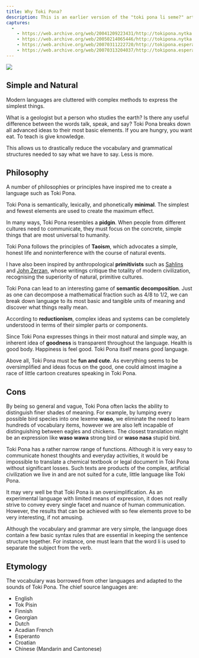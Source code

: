 ```yaml
---
title: Why Toki Pona?
description: This is an earlier version of the "toki pona li seme?" article which Sonja wrote for tokipona.org.
captures:
  -
    - https://web.archive.org/web/20041209223431/http://tokipona.nytka.org:80/about/why.html
    - https://web.archive.org/web/20050214065446/http://tokipona.nytka.org:80/about/why.html
    - https://web.archive.org/web/20070311222720/http://tokipona.esperanto-jeunes.org:80/about/why.html
    - https://web.archive.org/web/20070313204037/http://tokipona.esperanto-jeunes.org:80/about/why.html
---
```


![](/images/Sonja/why.jpg)

## Simple and Natural
Modern languages are cluttered with complex methods to express the simplest things.

What is a geologist but a person who studies the earth? Is there any useful difference between the words talk, speak, and say? Toki Pona breaks down all advanced ideas to their most basic elements. If you are hungry, you want eat. To teach is give knowledge.

This allows us to drastically reduce the vocabulary and grammatical structures needed to say what we have to say. Less is more.

 
## Philosophy
A number of philosophies or principles have inspired me to create a language such as Toki Pona.

Toki Pona is semantically, lexically, and phonetically **minimal**. The simplest and fewest elements are used to create the maximum effect.

In many ways, Toki Pona resembles a **pidgin**. When people from different cultures need to communicate, they must focus on the concrete, simple things that are most universal to humanity.

Toki Pona follows the principles of **Taoism**, which advocates a simple, honest life and noninterference with the course of natural events.

I have also been inspired by anthropological **primitivists** such as [Sahlins](https://web.archive.org/web/20041209223431/http://www.primitivism.com/original-affluent.htm) and [John Zerzan](https://web.archive.org/web/20041209223431/http://www.primitivism.com/future-primitive.htm), whose writings critique the totality of modern civilization, recognising the superiority of natural, primitive cultures.

Toki Pona can lead to an interesting game of **semantic decomposition**. Just as one can decompose a mathematical fraction such as 4/8 to 1/2, we can break down language to its most basic and tangible units of meaning and discover what things really mean.

According to **reductionism**, complex ideas and systems can be completely understood in terms of their simpler parts or components.

Since Toki Pona expresses things in their most natural and simple way, an inherent idea of **goodness** is transparent throughout the language. Health is good body. Happiness is feel good. Toki Pona itself means good language.

Above all, Toki Pona must be **fun and cute**. As everything seems to be oversimplified and ideas focus on the good, one could almost imagine a race of little cartoon creatures speaking in Toki Pona.

 

## Cons
By being so general and vague, Toki Pona often lacks the ability to distinguish finer shades of meaning. For example, by lumping every possible bird species into one lexeme **waso**, we eliminate the need to learn hundreds of vocabulary items, however we are also left incapable of distinguishing between eagles and chickens. The closest translation might be an expression like **waso wawa** strong bird or **waso nasa** stupid bird.

Toki Pona has a rather narrow range of functions. Although it is very easy to communicate honest thoughts and everyday activities, it would be impossible to translate a chemical textbook or legal document in Toki Pona without significant losses. Such texts are products of the complex, artificial civilization we live in and are not suited for a cute, little language like Toki Pona.

It may very well be that Toki Pona is an oversimplification. As an experimental language with limited means of expression, it does not really strive to convey every single facet and nuance of human communication. However, the results that can be achieved with so few elements prove to be very interesting, if not amusing.

Although the vocabulary and grammar are very simple, the language does contain a few basic syntax rules that are essential in keeping the sentence structure together. For instance, one must learn that the word li is used to separate the subject from the verb.

 

## Etymology
The vocabulary was borrowed from other languages and adapted to the sounds of Toki Pona. The chief source languages are:

- English  
- Tok Pisin  
- Finnish  
- Georgian  
- Dutch  
- Acadian French  
- Esperanto  
- Croatian  
- Chinese (Mandarin and Cantonese)

